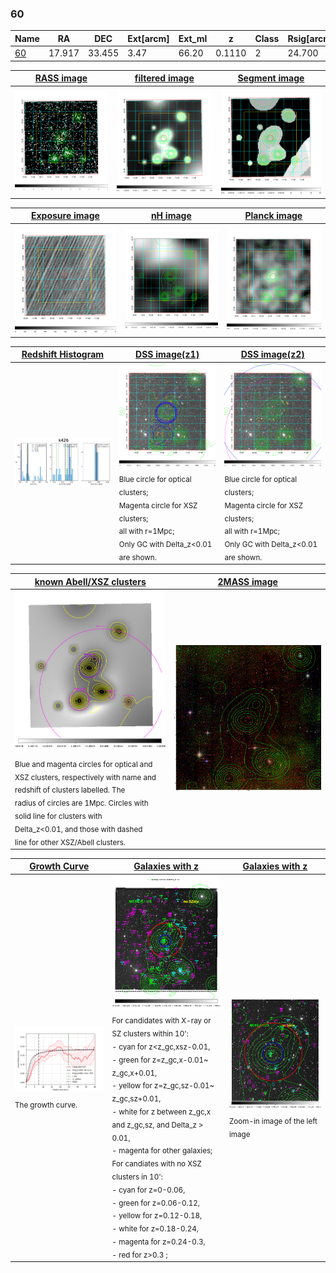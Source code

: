 <div STYLE="page-break-after: always;"></div>

### 60

|Name          |RA          |DEC      | Ext[arcm] | Ext_ml | z    | Class| Rsig[arcmin] | CRsig[c/s] | CR500[c/s] | R500[Mpc] |L500[erg/s]|F500[erg/s/cm^2]| M500[Msun]|Tx[keV]|beta|GC(XSZ,Delta_z<0.01)| GC(OPT,Delta_z<0.01)|GC|alias|
|--------------|------------|------------|---|---|-----------|--------|------|------|----|----|----|----|----|----|----|----|----|----|---|
|[60](script/60.md)     | 17.917       | 33.455       | 3.47    | 66.20   | 0.1110 | 2   | 24.700 |0.179 |0.160 |0.902 |9.233e+43 |2.913e-12 |2.319e+14 |3.725 |1.791 |Tar, |Wen, |Tar, |k426|

|[RASS image](../image/60/60_img.pdf)|[filtered image](../image/60/60_fil.pdf)|[Segment image](../image/60/60_seg.pdf)|
|-------------------|--------------------|-------------------|
| <img src="../image/60/60_img.png" width="300">  | <img src="../image/60/60_fil.png" width="300">   | <img src="../image/60/60_seg.png" width="300">  |

|[Exposure image](../image/60/60_mex.pdf)| [nH image](../image/60/60_nh.pdf)| [Planck image](../image/60/60_p.pdf)|
|-------------------|--------------------|-------------------|
|<img src="../image/60/60_mex.png" width="300">   | <img src="../image/60/60_nh.png" width="300">    | <img src="../image/60/60_p.png" width="300"> |

|[Redshift Histogram](../image/60/60_zg.pdf) | [DSS image(z1)](../image/60/60_dss_z1.pdf)      |  [DSS image(z2)](../image/60/60_dss_z2.pdf)    |
|-------------------|--------------------|-------------------|
|<img src="../image/60/60_zg.png" width="300"> |<img src="../image/60/60_dss_z1.png" width="300"> <sub><br>Blue circle for optical clusters; <br>Magenta circle for XSZ clusters; <br>all with r=1Mpc; <br>Only GC with Delta_z<0.01 are shown. </sub>| <img src="../image/60/60_dss_z2.png" width="300"><sub><br>Blue circle for optical clusters; <br>Magenta circle for XSZ clusters; <br>all with r=1Mpc; <br>Only GC with Delta_z<0.01 are shown. </sub> |

|[known Abell/XSZ clusters](../image/60/60_m.pdf) | [2MASS image](../image/60/60_2mass.pdf)      |
|-------------------|-------------------|
|<img src=../image/60/60_m.png width="300"> <sub><br>Blue and magenta circles for optical and <br>XSZ clusters, respectively with name and <br>redshift of clusters labelled. The <br>radius of circles are 1Mpc. Circles with <br>solid line for clusters with <br>Delta_z<0.01, and those with dashed <br>line for other XSZ/Abell clusters.        </sub>|<img src="../image/60/60_2mass.png" width="300">  |

|[Growth Curve](../image/60/60_gca_all.png) |[Galaxies with z](../image/60/60_opt_ned.pdf) |[Galaxies with z](../image/60/60_opt_ned_zoom.pdf) |
|-------------------|-------------------|-------------------|
| <img src="../image/60/60_gca_all.png" width="300"> <sub><br>The growth curve.</sub>| <img src=../image/60/60_opt_ned.png width="300"> <br><sub> For candidates with X-ray or SZ clusters within 10': <br> - cyan for z<z_gc,xsz-0.01, <br> - green for z=z_gc,x-0.01~ z_gc,x+0.01, <br> - yellow for z=z_gc,sz-0.01~ z_gc,sz+0.01, <br> - white for z between z_gc,x and z_gc,sz, and Delta_z > 0.01, <br> - magenta for other galaxies; <br>For candiates with no XSZ clusters in 10': <br> - cyan for z=0-0.06, <br> - green for z=0.06-0.12, <br> - yellow for z=0.12-0.18, <br> - white for z=0.18-0.24, <br> - magenta for z=0.24-0.3, <br> - red for z>0.3 ;  </sub>|<img src=../image/60/60_opt_ned_zoom.png width="300">  <br><sub> Zoom-in image of the left image</sub>|




